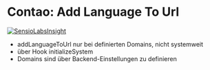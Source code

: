 # Contao: Add Language To Url

[![SensioLabsInsight](https://insight.sensiolabs.com/projects/c4bad232-c37f-42c3-821b-53f8a81d0bd4/small.png)](https://insight.sensiolabs.com/projects/c4bad232-c37f-42c3-821b-53f8a81d0bd4)

* addLanguageToUrl nur bei definierten Domains, nicht systemweit
* über Hook initializeSystem
* Domains sind über Backend-Einstellungen zu definieren
 

